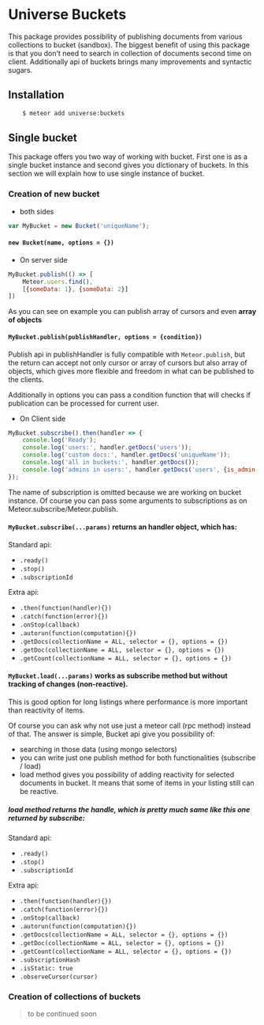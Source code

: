 # Universe Buckets
This package provides possibility of publishing documents
from various collections to bucket (sandbox).
The biggest benefit of using this package is that
you don't need to search in collection of documents
second time on client.
Additionally api of buckets brings many improvements and syntactic sugars.


## Installation
```sh
    $ meteor add universe:buckets
```
## Single bucket
This package offers you two way of working with bucket.
First one is as a single bucket instance and second gives you dictionary of buckets.
In this section we will explain how to use single instance of bucket.

### Creation of new bucket

- both sides

```js
var MyBucket = new Bucket('uniqueName');
```

#### `new Bucket(name, options = {})`


- On server side

```js
MyBucket.publish(() => [
    Meteor.users.find(),
    [{someData: 1}, {someData: 2}]
])
```
As you can see on example you can publish array of cursors and even **array of objects**

#### `MyBucket.publish(publishHandler, options = {condition})`

Publish api in publishHandler is fully compatible with `Meteor.publish`,
but the return can accept not only cursor or array of cursors but also array of objects,
which gives more flexible and freedom in what can be published to the clients.

Additionally in options you can pass a condition function that will checks if publication
can be processed for current user.


- On Client side

```js
MyBucket.subscribe().then(handler => {
    console.log('Ready');
    console.log('users:', handler.getDocs('users'));
    console.log('custom docs:', handler.getDocs('uniqueName'));
    console.log('all in buckets:', handler.getDocs());
    console.log('admins in users:', handler.getDocs('users', {is_admin: true}, {limit:2}));
});
```

The name of subscription is omitted because we are working on bucket instance.
Of course you can pass some arguments to subscriptions as on Meteor.subscribe/Meteor.publish.

#### `MyBucket.subscribe(...params)` returns an handler object, which has:

Standard api:

- `.ready()`
- `.stop()`
- `.subscriptionId`

Extra api:

- `.then(function(handler){})`
- `.catch(function(error){})`
- `.onStop(callback)`
- `.autorun(function(computation){})`
- `.getDocs(collectionName = ALL, selector = {}, options = {})`
- `.getDoc(collectionName = ALL, selector = {}, options = {})`
- `.getCount(collectionName = ALL, selector = {}, options = {})`


#### `MyBucket.load(...params)` works as subscribe method but without tracking of changes (non-reactive).
This is good option for long listings where performance is more important than reactivity of items. 

Of course you can ask why not use just a meteor call (rpc method) instead of that.
The answer is simple, Bucket api give you possibility of:

- searching in those data (using mongo selectors)
- you can write just one publish method for both functionalities (subscribe / load)
- load method gives you possibility of adding reactivity for selected documents in bucket. It means that some of items in your listing still can be reactive. 

##### load method returns the handle, which is pretty much same like this one returned by subscribe:

Standard api:
- `.ready()`
- `.stop()`
- `.subscriptionId`

Extra api:

- `.then(function(handler){})`
- `.catch(function(error){})`
- `.onStop(callback)`
- `.autorun(function(computation){})`
- `.getDocs(collectionName = ALL, selector = {}, options = {})`
- `.getDoc(collectionName = ALL, selector = {}, options = {})`
- `.getCount(collectionName = ALL, selector = {}, options = {})`
- `.subscriptionHash`
- `.isStatic: true`
- `.observeCursor(cursor)`

### Creation of collections of buckets
> to be continued soon